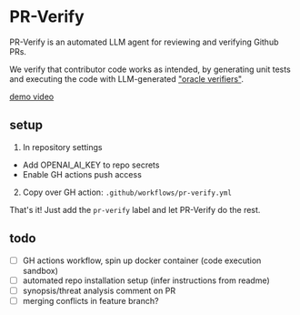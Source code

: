 # PR-Verify

PR-Verify is an automated LLM agent for reviewing and verifying Github PRs.

We verify that contributor code works as intended, by generating unit tests and executing the code with LLM-generated ["oracle verifiers"](https://arxiv.org/html/2305.14591v3).

[demo video](https://www.loom.com/share/1569250d090b434da6e64abb8c284e60?sid=58f32c61-ff5f-4d4c-8c6d-93b87cc50bed)

## setup

1. In repository settings

- Add OPENAI_AI_KEY to repo secrets
- Enable GH actions push access

2. Copy over GH action: `.github/workflows/pr-verify.yml`

That's it! Just add the `pr-verify` label and let PR-Verify do the rest.

## todo

- [ ] GH actions workflow, spin up docker container (code execution sandbox)
- [ ] automated repo installation setup (infer instructions from readme)
- [ ] synopsis/threat analysis comment on PR
- [ ] merging conflicts in feature branch?

